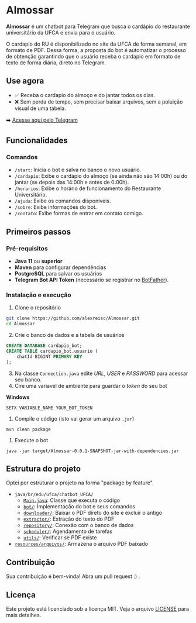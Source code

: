 # Almossar
**Almossar** é um chatbot para Telegram que busca o cardápio do restaurante universitário da UFCA e envia para o usuário.

O cardapio do RU é disponibilizado no site da UFCA de forma semanal, em formato de PDF. Dessa forma, a proposta do bot é automatizar o processo de obtenção garantindo que o usuário receba o cardapio em formato de texto de forma diária, direto no Telegram.

## Use agora
- :white_check_mark: Receba o cardapio do almoço e do jantar todos os dias.
- :x: Sem perda de tempo, sem precisar baixar arquivos, sem a poluição visual de uma tabela.

:arrow_right: [Acesse aqui pelo Telegram](https://t.me/cardapioUFCA_bot)

## Funcionalidades

### Comandos
- `/start`: Inicia o bot e salva no banco o novo usuário.
- `/cardapio`: Exibe o cardápio do almoço (se ainda não são 14:00h) ou do jantar (se depois das 14:00h e antes de 0:00h).
- `/horarios`: Exibe o horário de funcionamento do Restaurante Universitário.
- `/ajuda`: Exibe os comandos disponíveis.
- `/sobre`: Exibe informações do bot.
- `/contato`: Exibe formas de entrar em contato comigo.

## Primeiros passos

### Pré-requisitos

- **Java 11** ou **superior**
- **Maven** para configurar dependências
- **PostgreSQL** para salvar os usuários
- **Telegram Bot API Token** (necessário se registrar no [BotFather](https://core.telegram.org/bots#botfather)).

### Instalação e execução
1. Clone o repositório
```bash
git clone https://github.com/alexreisc/Almossar.git
cd Almossar
```

2. Crie o banco de dados e a tabela de usuários
```sql
CREATE DATABASE cardapio_bot;
CREATE TABLE cardapio_bot.usuario (
    chatId BIGINT PRIMARY KEY
);
```

3. Na classe `Connection.java` edite *URL*, *USER* e *PASSWORD* para acessar seu banco.
4. Cire uma variavel de ambiente para guardar o *token* do seu bot

**Windows**
```console
SETX VARIABLE_NAME YOUR_BOT_TOKEN
```

1. Compile o código (isto vai gerar um arquivo `.jar`)
```console
mvn clean package
```

1. Execute o bot
```console
java -jar target/Almossar-0.0.1-SNAPSHOT-jar-with-dependencies.jar
```

## Estrutura do projeto
Optei por estruturar o projeto na forma "package by feature".

- `java/br/edu/ufca/chatbot_UFCA/`
  - [`Main.java`](src/main/java/br/edu/ufca/chatbot_UFCA/): Classe que executa o código
  - [`bot/`](src/main/java/br/edu/ufca/chatbot_UFCA/bot/): Implementação do bot e seus comandos
  - [`downloader/`](src/main/java/br/edu/ufca/chatbot_UFCA/downloader/): Baixar o PDF direto do site e excluir o antigo
  - [`extractor/`](src/main/java/br/edu/ufca/chatbot_UFCA/extractor/): Extração do texto do PDF
  - [`repository/`](src/main/java/br/edu/ufca/chatbot_UFCA/repository/): Conexão com o banco de dados
  - [`scheduler/`](src/main/java/br/edu/ufca/chatbot_UFCA/scheduler/): Agendamento de tarefas
  - [`utils/`](src/main/java/br/edu/ufca/chatbot_UFCA/utils/): Verificar se PDF existe
- [`resources/arquivos/`](src/main/resources/arquivos/): Armazena o arquivo PDF baixado

## Contribuição
Sua contribuição é bem-vinda! Abra um pull request :) .

## Licença
Este projeto está licenciado sob a licença MIT. Veja o arquivo [LICENSE](LICENSE) para mais detalhes.
